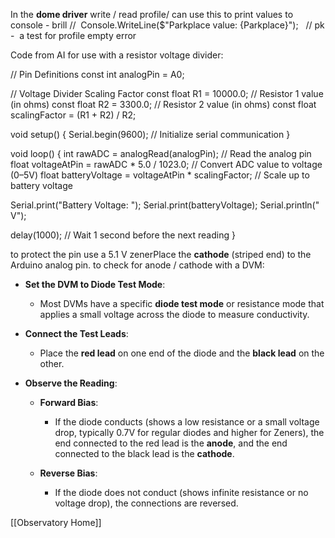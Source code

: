 In the **dome driver** write / read profile/ can use this to print values to console - brill
//  Console.WriteLine($"Parkplace value: {Parkplace}");   // pk -  a test for profile empty error

Code from AI for use with a resistor voltage divider:

// Pin Definitions
const int analogPin = A0;

// Voltage Divider Scaling Factor
const float R1 = 10000.0;  // Resistor 1 value (in ohms)
const float R2 = 3300.0;   // Resistor 2 value (in ohms)
const float scalingFactor = (R1 + R2) / R2;

void setup() {
  Serial.begin(9600);  // Initialize serial communication
}

void loop() {
  int rawADC = analogRead(analogPin);  // Read the analog pin
  float voltageAtPin = rawADC * 5.0 / 1023.0;  // Convert ADC value to voltage (0–5V)
  float batteryVoltage = voltageAtPin * scalingFactor;  // Scale up to battery voltage

  Serial.print("Battery Voltage: ");
  Serial.print(batteryVoltage);
  Serial.println(" V");

  delay(1000);  // Wait 1 second before the next reading
}


to protect the pin use a 5.1 V zenerPlace the **cathode** (striped end) to the Arduino analog pin.
to check for anode / cathode with a DVM:
- **Set the DVM to Diode Test Mode**:
    
    - Most DVMs have a specific **diode test mode** or resistance mode that applies a small voltage across the diode to measure conductivity.
        
- **Connect the Test Leads**:
    
    - Place the **red lead** on one end of the diode and the **black lead** on the other.
        
- **Observe the Reading**:
    
    - **Forward Bias**:
        
        - If the diode conducts (shows a low resistance or a small voltage drop, typically 0.7V for regular diodes and higher for Zeners), the end connected to the red lead is the **anode**, and the end connected to the black lead is the **cathode**.
            
    - **Reverse Bias**:
        
        - If the diode does not conduct (shows infinite resistance or no voltage drop), the connections are reversed.
            
[[Observatory Home]]

